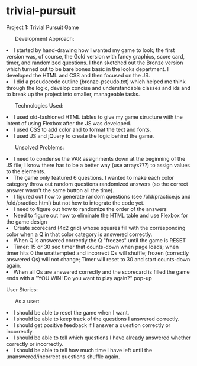# trivial-pursuit
Project 1: Trivial Pursuit Game

<ul>Development Approach:</ul>
  <li>I started by hand-drawing how I wanted my game to look;  the first version was, of course, the Gold version with fancy graphics, score card, timer, and randomized questions.  I then sketched out the Bronze version which turned out to be bare bones basic in the looks department.  I developed the HTML and CSS and then focused on the JS.</li>

  <li>I did a pseudocode outline (bronze-pseudo.txt) which helped me think through the logic, develop concise and understandable classes and ids and to break up the project into smaller, manageable tasks.</li>

<ul>Technologies Used:</ul>
  <li>I used old-fashioned HTML tables to give my game structure with the intent of using Flexbox after the JS was developed.</li>
  <li>I used CSS to add color and to format the text and fonts.</li>
  <li>I used JS and jQuery to create the logic behind the game.</li>

<ul>Unsolved Problems:</ul>
  <li>I need to condense the VAR assignments down at the beginning of the JS file; I know there has to be a better way (use arrays???) to assign values to the elements.</li>

  <li>The game only featured 6 questions.  I wanted to make each color category throw out random questions randomized answers (so the correct answer wasn't the same button all the time).</li>
    <li>I figured out how to generate random questions (see /old/practice.js and /old/practice.html) but not how to integrate the code yet.</li>
    <li>I need to figure out how to randomize the order of the answers</li>

  <li>Need to figure out how to eliminate the HTML table and use Flexbox for the game design</li>

  <li>Create scorecard (4x2 grid) whose squares fill with the corresponding color when a Q in that color category is answered correctly.</li>

  <li>When Q is answered correctly the Q "freezes" until the game is RESET</li>

  <li>Timer: 15 or 30 sec timer that counts-down when page loads; when timer hits 0 the unattempted and incorrect Qs will shuffle; frozen (correctly answered Qs) will not change; Timer will reset to 30  and start counts-down again.</li>

  <li>When all Qs are answered correctly and the scorecard is filled the game ends with a "YOU WIN!  Do you want to play again?" pop-up</li>

<p>User Stories:</p>

<ul>As a user:</ul>
   <li>I should be able to reset the game when I want.</li>
   <li>I should be able to keep track of the questions I answered correctly.</li>
   <li>I should get positive feedback if I answer a question correctly or incorrectly.</li>
   <li>I should be able to tell which questions I have already answered whether correctly or incorrectly.</li>
   <li>I should be able to tell how much time I have left until the unanswered/incorrect questions shuffle again.</li>

